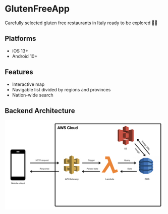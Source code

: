 # GlutenFreeApp

Carefully selected gluten free restaurants in Italy ready to be explored 🍔🥗

## Platforms
* iOS 13+
* Android 10+

## Features
* Interactive map
* Navigable list divided by regions and provinces
* Nation-wide search

## Backend Architecture
![Backend Architecture](/resources/backend_overview.jpeg)
